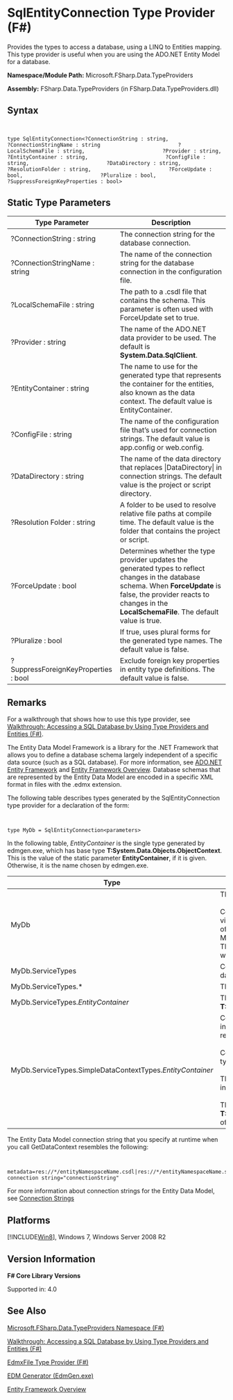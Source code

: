 # SqlEntityConnection Type Provider (F#)

Provides the types to access a database, using a LINQ to Entities mapping. This type provider is useful when you are using the ADO.NET Entity Model for a database.

**Namespace/Module Path:** Microsoft.FSharp.Data.TypeProviders

**Assembly:** FSharp.Data.TypeProviders (in FSharp.Data.TypeProviders.dll)


## Syntax


```


type SqlEntityConnection<?ConnectionString : string,                         ?ConnectionStringName : string                         ?LocalSchemaFile : string,                         ?Provider : string,                         ?EntityContainer : string,                         ?ConfigFile : string,                         ?DataDirectory : string,                         ?ResolutionFolder : string,                         ?ForceUpdate : bool,                         ?Pluralize : bool,                         ?SuppressForeignKeyProperties : bool>

```



## Static Type Parameters


|Type Parameter|Description|
|--------------|-----------|
|?ConnectionString : string|The connection string for the database connection.|
|?ConnectionStringName : string|The name of the connection string for the database connection in the configuration file.|
|?LocalSchemaFile : string|The path to a .csdl file that contains the schema. This parameter is often used with ForceUpdate set to true.|
|?Provider : string|The name of the ADO.NET data provider to be used. The default is **System.Data.SqlClient**.|
|?EntityContainer : string|The name to use for the generated type that represents the container for the entities, also known as the data context. The default value is EntityContainer.|
|?ConfigFile : string|The name of the configuration file that’s used for connection strings. The default value is app.config or web.config.|
|?DataDirectory : string|The name of the data directory that replaces &#124;DataDirectory&#124; in connection strings. The default value is the project or script directory.|
|?Resolution Folder : string|A folder to be used to resolve relative file paths at compile time. The default value is the folder that contains the project or script.|
|?ForceUpdate : bool|Determines whether the type provider updates the generated types to reflect changes in the database schema. When **ForceUpdate** is false, the provider reacts to changes in the **LocalSchemaFile**. The default value is true.|
|?Pluralize : bool|If true, uses plural forms for the generated type names. The default value is false.|
|?SuppressForeignKeyProperties : bool|Exclude foreign key properties in entity type definitions. The default value is false.|

## Remarks
For a walkthrough that shows how to use this type provider, see [Walkthrough: Accessing a SQL Database by Using Type Providers and Entities &#40;F&#35;&#41;](Walkthrough-Accessing-a-SQL-Database-by-Using-Type-Providers-and-Entities-%5BFSharp%5D.md).

The Entity Data Model Framework is a library for the .NET Framework that allows you to define a database schema largely independent of a specific data source (such as a SQL database). For more information, see [ADO.NET Entity Framework](https://msdn.microsoft.com/library/bb399572) and [Entity Framework Overview](https://msdn.microsoft.com/en-us/library/bb399567.aspx). Database schemas that are represented by the Entity Data Model are encoded in a specific XML format in files with the .edmx extension.

The following table describes types generated by the SqlEntityConnection type provider for a declaration of the form:



```


type MyDb = SqlEntityConnection<parameters>

```


In the following table, *EntityContainer* is the single type generated by edmgen.exe, which has base type **T:System.Data.Objects.ObjectContext**. This is the value of the static parameter **EntityContainer**, if it is given. Otherwise, it is the name chosen by edmgen.exe.



|Type|Description|
|----|-----------|
|MyDb|The overall container type.<br /><br />Contains a method **GetDataContext** that returns a simplified view of the data context. The method returns a new instance of MyDB.ServiceTypes.SimpleDataContextTypes.*EntityContainer*. The version with the connectionString parameter may be used when the connection string is determined at runtime.|
|MyDb.ServiceTypes|Contains the embedded full types and simplified types for the database.|
|MyDb.ServiceTypes.&#42;|The embedded types generated by EdmGen.exe.|
|MyDb.ServiceTypes.*EntityContainer*|The data context type, inherited from **T:System.Data.Objects.ObjectContext**.|
|MyDb.ServiceTypes.SimpleDataContextTypes.*EntityContainer*|Contains one method for each method of the full context type, including stored procedures and functions. The methods return **T:System.Data.Linq.ISingleResult&#96;1**.<br /><br />Contains one property for each property of the full context type. The properties return **T:System.Data.Linq.Table&#96;1**.<br /><br />The property Connection gets the database connection as an instance of **T:System.Data.Common.DbConnection**.<br /><br />The property DataContext gets the full data context, of type **T:System.Data.Objects.ObjectContext**. This is the base type of the *EntityContainer* type generated by the type provider.|
The Entity Data Model connection string that you specify at runtime when you call GetDataContext resembles the following:



```


metadata=res://*/entityNamespaceName.csdl|res://*/entityNamespaceName.ssdl|res://*/entityNamespaceName.msl;provider=provider;provider connection string="connectionString"

```


For more information about connection strings for the Entity Data Model, see [Connection Strings](https://msdn.microsoft.com/en-us/library/ms254494.aspx)


## Platforms
[!INCLUDE[Win8](../Token/Win8_md.md)], Windows 7, Windows Server 2008 R2


## Version Information
**F# Core Library Versions**

Supported in: 4.0


## See Also
[Microsoft.FSharp.Data.TypeProviders Namespace &#40;F&#35;&#41;](Microsoft.FSharp.Data.TypeProviders-Namespace-%5BFSharp%5D.md)

[Walkthrough: Accessing a SQL Database by Using Type Providers and Entities &#40;F&#35;&#41;](Walkthrough-Accessing-a-SQL-Database-by-Using-Type-Providers-and-Entities-%5BFSharp%5D.md)

[EdmxFile Type Provider &#40;F&#35;&#41;](EdmxFile-Type-Provider-%5BFSharp%5D.md)

[EDM Generator &#40;EdmGen.exe&#41;](https://msdn.microsoft.com/en-us/library/bb387165)

[Entity Framework Overview](https://msdn.microsoft.com/en-us/library/bb399567.aspx)

